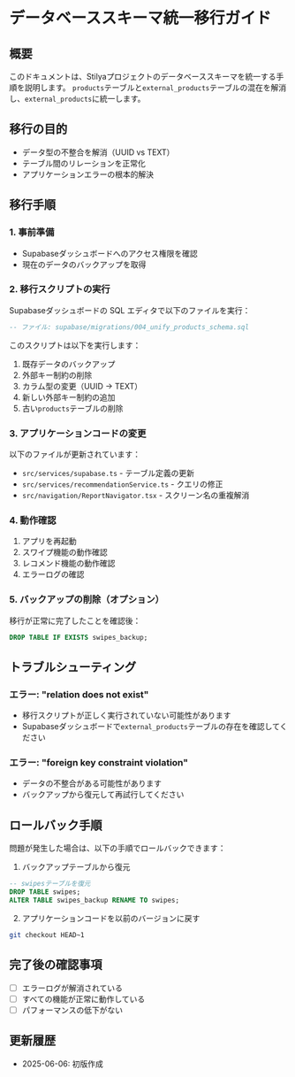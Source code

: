# データベーススキーマ統一移行ガイド

## 概要
このドキュメントは、Stilyaプロジェクトのデータベーススキーマを統一する手順を説明します。
`products`テーブルと`external_products`テーブルの混在を解消し、`external_products`に統一します。

## 移行の目的
- データ型の不整合を解消（UUID vs TEXT）
- テーブル間のリレーションを正常化
- アプリケーションエラーの根本的解決

## 移行手順

### 1. 事前準備
- Supabaseダッシュボードへのアクセス権限を確認
- 現在のデータのバックアップを取得

### 2. 移行スクリプトの実行
Supabaseダッシュボードの SQL エディタで以下のファイルを実行：

```sql
-- ファイル: supabase/migrations/004_unify_products_schema.sql
```

このスクリプトは以下を実行します：
1. 既存データのバックアップ
2. 外部キー制約の削除
3. カラム型の変更（UUID → TEXT）
4. 新しい外部キー制約の追加
5. 古い`products`テーブルの削除

### 3. アプリケーションコードの変更
以下のファイルが更新されています：
- `src/services/supabase.ts` - テーブル定義の更新
- `src/services/recommendationService.ts` - クエリの修正
- `src/navigation/ReportNavigator.tsx` - スクリーン名の重複解消

### 4. 動作確認
1. アプリを再起動
2. スワイプ機能の動作確認
3. レコメンド機能の動作確認
4. エラーログの確認

### 5. バックアップの削除（オプション）
移行が正常に完了したことを確認後：
```sql
DROP TABLE IF EXISTS swipes_backup;
```

## トラブルシューティング

### エラー: "relation does not exist"
- 移行スクリプトが正しく実行されていない可能性があります
- Supabaseダッシュボードで`external_products`テーブルの存在を確認してください

### エラー: "foreign key constraint violation"
- データの不整合がある可能性があります
- バックアップから復元して再試行してください

## ロールバック手順
問題が発生した場合は、以下の手順でロールバックできます：

1. バックアップテーブルから復元
```sql
-- swipesテーブルを復元
DROP TABLE swipes;
ALTER TABLE swipes_backup RENAME TO swipes;
```

2. アプリケーションコードを以前のバージョンに戻す
```bash
git checkout HEAD~1
```

## 完了後の確認事項
- [ ] エラーログが解消されている
- [ ] すべての機能が正常に動作している
- [ ] パフォーマンスの低下がない

## 更新履歴
- 2025-06-06: 初版作成

